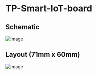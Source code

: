 # TP-Smart-IoT-board



## Schematic
![image](https://github.com/SimonWong35/TP-Smart-IoT-board/assets/9721522/8e03c185-4f44-41a6-9e97-9c0072741c71)




## Layout (71mm x 60mm)
![image](https://github.com/SimonWong35/TP-Smart-IoT-board/assets/9721522/b5d82acf-6fff-4447-b031-d67872f50a1e)



